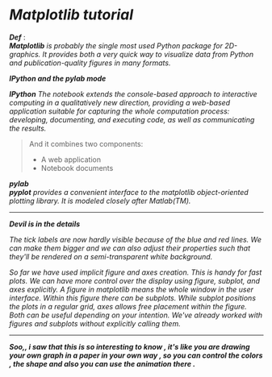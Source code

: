 
# *Matplotlib tutorial*

***Def*** : <br>
***Matplotlib*** *is probably the single most used Python package for 2D-graphics. It provides both a very quick way to visualize data from Python and publication-quality figures in many formats.*
<br>

***IPython and the pylab mode*** <br>

***IPython*** *The notebook extends the console-based approach to interactive computing in a qualitatively new direction, providing a web-based application suitable for capturing the whole computation process: developing, documenting, and executing code, as well as communicating the results.*
<br>

> And it combines two components: <br>
> - A web application <br>
> - Notebook documents


***pylab*** <br>
***pyplot*** *provides a convenient interface to the matplotlib object-oriented plotting library. It is modeled closely after Matlab(TM).*

<hr>

***Devil is in the details***

*The tick labels are now hardly visible because of the blue and red lines. We can make them bigger and we can also adjust their properties such that they'll be rendered on a semi-transparent white background.* <br>

*So far we have used implicit figure and axes creation. This is handy for fast plots. We can have more control over the display using figure, subplot, and axes explicitly. A figure in matplotlib means the whole window in the user interface. Within this figure there can be subplots. While subplot positions the plots in a regular grid, axes allows free placement within the figure. Both can be useful depending on your intention. We've already worked with figures and subplots without explicitly calling them.*

<hr>

***Soo,, i saw that this is so interesting to know , it's like you are drawing your own graph in a paper in your own way , so you can control the colors , the shape and also you can use the animation there .***

